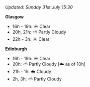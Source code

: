 *Updated: Sunday 31st July 15:30*

**Glasgow**

* 16h - 19h: :sunny: Clear
* 20h, 21h: :partly_sunny: Partly Cloudy
* 22h - 3h: :sunny: Clear

**Edinburgh**

* 16h - 19h: :sunny: Clear
* 20h: :partly_sunny: Partly Cloudy [:cloud: as of 10h]
* 21h - 1h: :cloud: Cloudy
* 2h, 3h: :partly_sunny: Partly Cloudy
